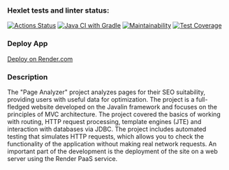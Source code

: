 ### Hexlet tests and linter status:

[![Actions Status](https://github.com/AlexSekret/java-project-72/actions/workflows/hexlet-check.yml/badge.svg)](https://github.com/AlexSekret/java-project-72/actions) [![Java CI with Gradle](https://github.com/AlexSekret/java-project-72/actions/workflows/gradle.yml/badge.svg)](https://github.com/AlexSekret/java-project-72/actions/workflows/gradle.yml) [![Maintainability](https://api.codeclimate.com/v1/badges/086f564f0746ae046460/maintainability)](https://codeclimate.com/github/AlexSekret/java-project-72/maintainability) [![Test Coverage](https://api.codeclimate.com/v1/badges/086f564f0746ae046460/test_coverage)](https://codeclimate.com/github/AlexSekret/java-project-72/test_coverage)

### Deploy App

[Deploy on Render.com](https://java-project-72-54cq.onrender.com)

### Description

The "Page Analyzer" project analyzes pages for their SEO suitability, providing users with useful data for optimization.
The project is a full-fledged website developed on the Javalin framework and focuses on the principles of MVC architecture.
The project covered the basics of working with routing, HTTP request processing, template engines (JTE) and interaction with databases via JDBC.
The project includes automated testing that simulates HTTP requests, which allows you to check the functionality of the application without making real network requests.
An important part of the development is the deployment of the site on a web server using the Render PaaS service.
